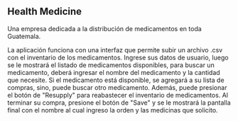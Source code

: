 
<h2>Health Medicine</h2>

Una empresa dedicada a la distribución de medicamentos en toda Guatemala.

La aplicación funciona con una interfaz que permite subir un archivo .csv con el inventario de los medicamentos.
Ingrese sus datos de usuario, luego se le mostrará el listado de medicamentos disponibles, para buscar un medicamento,
deberá ingresar el nombre del medicamento y la cantidad que necesite. Si el medicamento está disponible, se agregará a su
lista de compras, sino, puede buscar otro medicamento.
Además, puede presionar el botón de "Resupply" para reabastecer el inventario de medicamentos. 
Al terminar su compra, presione el botón de "Save" y se le mostrará la pantalla final con el nombre al cual ingreso la orden
y las medicinas que solicito. 
